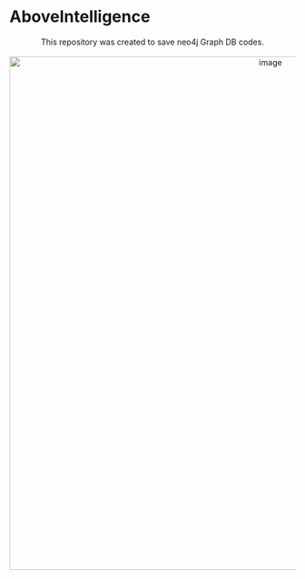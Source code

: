 # AboveIntelligence

<p align="center">
  This repository was created to save neo4j Graph DB codes.<br><br>
  <img width="904" alt="image" src="https://github.com/jasonheesanglee/AboveIntelligence/assets/123557477/f0c753e8-0c7a-4df9-8af2-0d02d90370d2">
</p>
